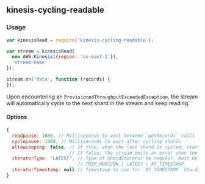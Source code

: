 ## kinesis-cycling-readable

### Usage 

```js
var kinesisRead = require('kinesis-cycling-readable');

var stream = kinesisRead(
  new AWS.Kinesis({region: 'us-east-1'}),
  'stream-name'
});

stream.on('data', function (records) {
});
```

Upon encountering an `ProvisionedThroughputExceededException`, the stream will automatically cycle to the next shard in the stream and keep reading.

#### Options

```js
{
  readpause: 1000, // Milliseconds to wait between `getRecords` calls
  cyclepause: 1000, // Milliseconds to wait after cycling shards
  allowLooping: false, // If true, when the last shard is cycled, start back at the first shard
                       // If false, the stream emits an error when the last shard is exhausted
  iteratorType: 'LATEST', // Type of ShardIterator to request. Must be one of 
                          // TRIM_HORIZON | LATEST | AT_TIMESTAMP
  iteratorTimestamp: null // Timestamp to use for `AT_TIMESTAMP` ShardIterators
}
```
